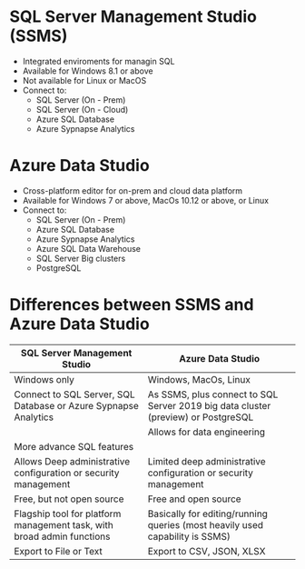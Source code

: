 # SQL Server Management Studio (SSMS)
- Integrated enviroments for managin SQL
- Available for Windows 8.1 or above
- Not available for Linux or MacOS
- Connect to:
    - SQL Server (On - Prem)
    - SQL Server (On - Cloud)
    - Azure SQL Database
    - Azure Sypnapse Analytics

# Azure Data Studio
- Cross-platform editor for on-prem and cloud data platform
- Available for Windows 7 or above, MacOs 10.12 or above, or Linux
- Connect to:
    - SQL Server (On - Prem)
    - Azure SQL Database
    - Azure Sypnapse Analytics
    - Azure SQL Data Warehouse
    - SQL Server Big clusters
    - PostgreSQL

# Differences between SSMS and Azure Data Studio
| SQL Server Management Studio | Azure Data Studio |
|------------------------------|-------------------|
| Windows only | Windows, MacOs, Linux |
| Connect to SQL Server, SQL Database or Azure Sypnapse Analytics | As SSMS, plus connect to SQL Server 2019 big data cluster (preview) or PostgreSQL |
|  | Allows for data engineering |
| More advance SQL features ||
| Allows Deep administrative configuration or security management | Limited deep administrative configuration or security management |
| Free, but not open source | Free and open source |
| Flagship tool for platform management task, with broad admin functions | Basically for editing/running queries (most heavily used capability is SSMS) |
| Export to File or Text | Export to CSV, JSON, XLSX |
